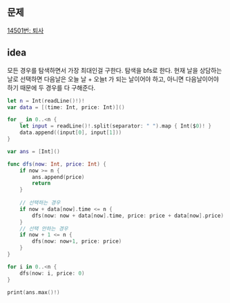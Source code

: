 ## 문제

[14501번: 퇴사](https://www.acmicpc.net/problem/14501)

## idea

모든 경우를 탐색하면서 가장 최대인걸 구한다. 탐색을 bfs로 한다.
현재 날을 상담하는 날로 선택하면 다음날은 오늘 날 + 오늘t 가 되는 날이어야 하고, 아니면 다음날이어야 하기 때문에 
두 경우를 다 구해준다.

```swift
let n = Int(readLine()!)!
var data = [(time: Int, price: Int)]()

for _ in 0..<n {
    let input = readLine()!.split(separator: " ").map { Int($0)! }
    data.append((input[0], input[1]))
}

var ans = [Int]()

func dfs(now: Int, price: Int) {
    if now >= n {
        ans.append(price)
        return
    }
    
    // 선택하는 경우
    if now + data[now].time <= n {
        dfs(now: now + data[now].time, price: price + data[now].price)
    }
    // 선택 안하는 경우
    if now + 1 <= n {
        dfs(now: now+1, price: price)
    }
}

for i in 0..<n {
    dfs(now: i, price: 0)
}

print(ans.max()!)
```
